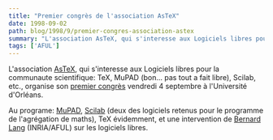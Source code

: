 ```yaml
---
title: "Premier congrès de l'association AsTeX"
date: 1998-09-02
path: blog/1998/9/premier-congres-association-astex
summary: "L'association AsTeX, qui s'interesse aux Logiciels libres pour la communaute scientifique: TeX, MuPAD (bon..."
tags: ['AFUL']
---
```


<P>
L'association <A HREF="http://www.univ-orleans.fr/EXT/ASTEX/">AsTeX</A>,
qui s'interesse aux Logiciels libres pour la communaute
scientifique: TeX, MuPAD (bon... pas tout a fait libre), Scilab, etc.,
organise son <A HREF="http://www.univ-orleans.fr/EXT/ASTEX/congres.htm">premier
congrès</A> vendredi 4 septembre à l'Université d'Orléans.
</P>

<P>
Au programe: <A HREF="http://www.mupad.de/">MuPAD</A>, <A HREF="http://www-rocq.inria.fr/scilab/">Scilab</A> (deux des logiciels
retenus pour le programme de l'agrégation de maths), TeX évidemment, et
une intervention de <A HREF="http://pauillac.inria.fr/~lang/">Bernard
Lang</A> (INRIA/AFUL) sur les logiciels libres.
</P>


